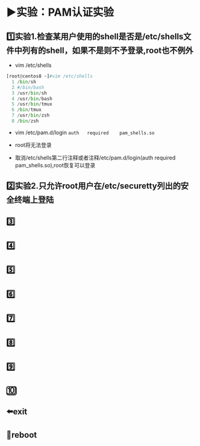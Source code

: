 # :arrow_forward:实验：PAM认证实验

## :one:实验1.检查某用户使用的shell是否是/etc/shells文件中列有的shell，如果不是则不予登录,root也不例外

- vim /etc/shells

```py
[root@centos8 ~]#vim /etc/shells
  1 /bin/sh
  2 #/bin/bash
  3 /usr/bin/sh
  4 /usr/bin/bash
  5 /usr/bin/tmux
  6 /bin/tmux
  7 /usr/bin/zsh
  8 /bin/zsh
```

- vim /etc/pam.d/login
`auth   required    pam_shells.so`

- root将无法登录

- 取消/etc/shells第二行注释或者注释/etc/pam.d/login(auth   required    pam_shells.so),root恢复可以登录

## :two:实验2.只允许root用户在/etc/securetty列出的安全终端上登陆


## :three:

## :four:

## :five:

## :six:

## :seven:

## :eight:

## :nine:

## :keycap_ten:

## :arrow_left:exit

## :repeat:reboot
